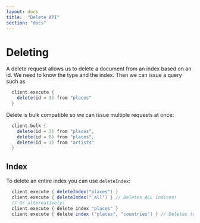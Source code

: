 ```yaml
---
layout: docs
title:  "Delete API"
section: "docs"
---
```


# Deleting

A delete request allows us to delete a document from an index based on an id. We need to know the type and the index. Then we can issue a query such as

```scala
  client.execute {
    delete(id = 3) from "places"
  }
```

Delete is bulk compatible so we can issue multiple requests at once:

```scala
  client.bulk {
    delete(id = 3) from "places",
    delete(id = 8) from "places",
    delete(id = 3) from "artists"
  }
```


## Index

To delete an entire index you can use `deleteIndex`:

```scala
  client.execute { deleteIndex("places") }
  client.execute { deleteIndex("_all") } // Deletes ALL indices!
  // Or alternatively:
  client.execute { delete index "places" }
  client.execute { delete index ("places", "countries") } // Deletes two indices
```
